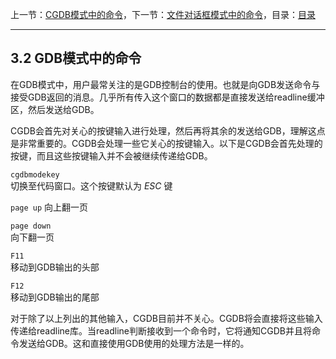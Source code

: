 上一节：[CGDB模式中的命令](<3.1.md>)，下一节：[文件对话框模式中的命令](<3.3.md>)，目录：[目录](<SUMMARY.md>)

----------

3.2 GDB模式中的命令
-----------------

在GDB模式中，用户最常关注的是GDB控制台的使用。也就是向GDB发送命令与接受GDB返回的消息。几乎所有传入这个窗口的数据都是直接发送给readline缓冲区，然后发送给GDB。

CGDB会首先对关心的按键输入进行处理，然后再将其余的发送给GDB，理解这点是非常重要的。CGDB会处理一些它关心的按键输入。以下是CGDB会首先处理的按键，而且这些按键输入并不会被继续传递给GDB。

`cgdbmodekey`  
切换至代码窗口。这个按键默认为 *ESC* 键

`page up`
向上翻一页

`page down`  
向下翻一页

`F11`  
移动到GDB输出的头部

`F12`  
移动到GDB输出的尾部

对于除了以上列出的其他输入，CGDB目前并不关心。CGDB将会直接将这些输入传递给readline库。当readline判断接收到一个命令时，它将通知CGDB并且将命令发送给GDB。这和直接使用GDB使用的处理方法是一样的。
